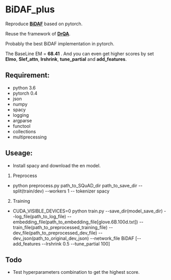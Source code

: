# BiDAF_plus

Reproduce [**BiDAF**](https://arxiv.org/pdf/1611.01603.pdf) based on pytorch.

Reuse the framework of [**DrQA**](https://arxiv.org/pdf/1704.00051.pdf).

Probably the best BiDAF implementation in pytorch.

The BaseLine EM = **68.41** .
And you can even get higher scores by set **Elmo**, **Slef_attn**, **lrshrink**, **tune_partial** and **add_features**.

## Requirement:
- python 3.6
- pytorch 0.4
- json
- numpy
- spacy
- logging
- argparse
- functool
- collections
- multiprecessing

## Useage:
- Install spacy and download the en model.
1. Preprocess
-  python preprocess.py path_to_SQuAD_dir path_to_save_dir --split(train/dev) --workers 1 -- tokenizer spacy
2. Training
- CUDA_VISIBLE_DEVICES=0 python train.py --save_dir(model_save_dir) --log_file(path_to_log_file) --embedding_file(path_to_embedding_file[glove.6B.100d.txt]) --train_file(path_to_preprocessed_training_file) --dev_file(path_to_preprocessed_dev_file)  --dev_json(path_to_original_dev_json) --network_file BiDAF \[--add_features --lrshrink 0.5 --tune_partial 100\]

## Todo
- Test hyperparameters combination to get the highest score.